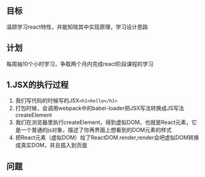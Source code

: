 ## 目标
温顾学习react特性，并能知晓其中实现原理，学习设计思路

## 计划
每周抽10个小时学习，争取两个月内完成react阶段课程的学习

## 1.JSX的执行过程
1. 我们写代码的时候写的JSX`<h1>hello</h1>`
2. 打包时候，会调用webpack中的babel-loader把JSX写法转换成JS写法 createElement
3. 我们在浏览器里执行createElement，得到虚拟DOM，也就是React元素，它是一个普通的js对象，描述了你再界面上想看到的DOM元素的样式
4. 把React元素（虚拟DOM）给了ReactDOM.render,render会吧虚拟DOM转换成真实DOM，并且插入到页面


## 问题